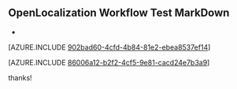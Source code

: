 ## OpenLocalization Workflow Test MarkDown
* 

[AZURE.INCLUDE [902bad60-4cfd-4b84-81e2-ebea8537ef14](calleeMd1.md)]



[AZURE.INCLUDE [86006a12-b2f2-4cf5-9e81-cacd24e7b3a9](calleeMd2.md)]

 
thanks!